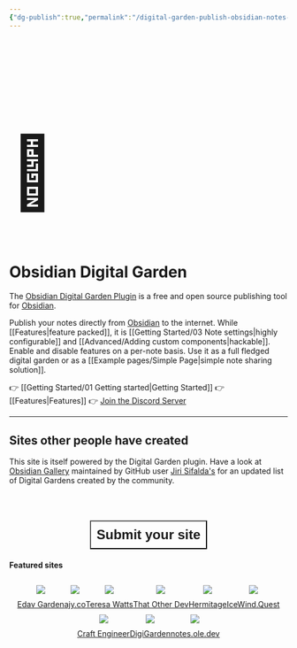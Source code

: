 ```yaml
---
{"dg-publish":true,"permalink":"/digital-garden-publish-obsidian-notes-for-free/","pinned":true,"tags":["gardenEntry"],"created":"2022-11-09T20:33:18.894+01:00","updated":"2025-02-04T15:44:41.614+01:00"}
---
```



<h1 style="font-size: 128px">🏡</h1>

# Obsidian Digital Garden

The  [Obsidian Digital Garden Plugin](https://github.com/oleeskild/obsidian-digital-garden) is a free and open source publishing tool for [Obsidian](https://obsidian.md). 

Publish your notes directly from [Obsidian](https://obsidian.md/) to the internet. While [[Features\|feature packed]], it is [[Getting Started/03 Note settings\|highly configurable]] and [[Advanced/Adding custom components\|hackable]]. Enable and disable features on a per-note basis. Use it as a full fledged digital garden or as a  [[Example pages/Simple Page\|simple note sharing solution]].

👉 [[Getting Started/01 Getting started\|Getting Started]]
👉 [[Features\|Features]]
👉 [Join the Discord Server](https://discord.gg/Z46n2RNX8e)
<div style="display:none; justify-content: center; cursor: pointer;">
	<a href="/getting-started/01-getting-started/">
		<button style=" font-size: 32px; padding: 10px 20px; height: fit-content; margin-top: 20px; margin-bottom: 40px; background: var(--text-accent); font-weight: 600; color: var(--text-on-accent); cursor: pointer;">
			GETTING STARTED
		</button>
	</a>
</div>


--- 

## Sites other people have created
This site is itself powered by the Digital Garden plugin. 
Have a look at [Obsidian Gallery](https://obsidian-gallery.craftengineer.com/) maintained by GitHub user [Jiri Sifalda's](https://github.com/jsifalda) for an updated list of Digital Gardens created by the community.
<div style="display: flex; justify-content: center; cursor: pointer;">
	<a href="https://obsidian-gallery.craftengineer.com/" target="_blank">
		<button style=" font-size: 24px; padding: 10px; height: fit-content; margin-top: 50px; background: var(--text-accent); font-weight: 600; color: var(--text-on-accent); cursor: pointer; ">
			Submit your site
		</button>
	</a>
</div>

#### Featured sites
<div style="display: flex; flex-wrap: wrap; align-items: center; justify-content: center;">
	<div style="display: flex; flex-direction: column; justify-content: center;align-items:center;">
			<img style="padding: 10px" src="https://res.cloudinary.com/dix4ngy25/image/upload/c_scale,r_8,w_200/v1688631583/CleanShot_2023-07-06_at_10.13.42_2x_uygc7w.png"/>
			<a href="https://edav-garden.netlify.app/" target="_blank">Edav Garden</a>
	</div>
	<div style="display: flex; flex-direction: column; justify-content: center;align-items:center;">
		<img style="padding: 10px" src="https://res.cloudinary.com/dix4ngy25/image/upload/c_scale,r_8,w_200/v1668500110/dgdocs/CleanShot_2022-11-15_at_09.14.26_2x.png"/>
		<a href="https://ajy.co/" target="_blank">ajy.co</a>
	</div>
<div style="display: flex; flex-direction: column; justify-content: center;align-items:center;">
		<img style="padding: 10px" src="https://res.cloudinary.com/dix4ngy25/image/upload/c_scale,r_8,w_200/v1698937521/CleanShot_2023-11-02_at_16.04.42_2x_ldmmgq.png"/>
		<a href="https://teresawatts.com/" target="_blank">Teresa Watts</a>
	</div>
	<div style="display: flex; flex-direction: column; justify-content: center;align-items:center;">
		<img style="padding: 10px" src="https://res.cloudinary.com/dix4ngy25/image/upload/c_scale,r_8,w_200/v1668068263/dgdocs/CleanShot_2022-11-10_at_09.17.28_2x.png"/>
		<a href="https://notes.thatother.dev/" target="_blank">That Other Dev</a>
	</div>
	<div style="display: flex; flex-direction: column; justify-content: center;align-items:center;">
		<img style="padding: 10px" src="https://res.cloudinary.com/dix4ngy25/image/upload/c_scale,r_8,w_200/v1672992556/dgdocs/CleanShot_2023-02-05_at_20.18.45_2x"/>
		<a href="https://hermitage.utsob.me/" target="_blank">Hermitage</a>
	</div>
	<div style="display: flex; flex-direction: column; justify-content: center;align-items: center">
		<img style="padding: 10px" src="https://res.cloudinary.com/dix4ngy25/image/upload/c_scale,r_8,w_200/v1668068103/dgdocs/CleanShot_2023-02-05_at_20.17.02_2x"/>
		<a href="https://icewind.quest/" target="_blank">IceWind.Quest</a>
	</div>
	<div style="display: flex; flex-direction: column; justify-content: center;align-items:center;">
		<img style="padding: 10px" src="https://res.cloudinary.com/dix4ngy25/image/upload/c_scale,r_8,w_200/v1688631571/dgdocs/ton0zxq8eoiuyf6dqyhp"/>
		<a href="https://www.craftengineer.com/" target="_blank">Craft Engineer</a>
	</div>
	<div style="display: flex; flex-direction: column; justify-content: center;align-items:center;">
		<img style="padding: 10px" src="https://res.cloudinary.com/dix4ngy25/image/upload/c_scale,r_8,w_200/v1688631575/CleanShot_2023-07-06_at_10.17.30_2x_ip7rjv.png"/>
		<a href="https://digital-garden-myqntm.vercel.app/" target="_blank">DigiGarden</a>
	</div>
	<div style="display: flex; flex-direction: column; justify-content: center;align-items:center;">
		<img style="padding: 10px" src="https://res.cloudinary.com/dix4ngy25/image/upload/c_scale,r_8,w_200/v1671387169/dgdocs/CleanShot_2022-12-18_at_19.12.28_2x.png"/>
		<a href="https://notes.ole.dev/" target="_blank">notes.ole.dev</a>
	</div>	
</div>


